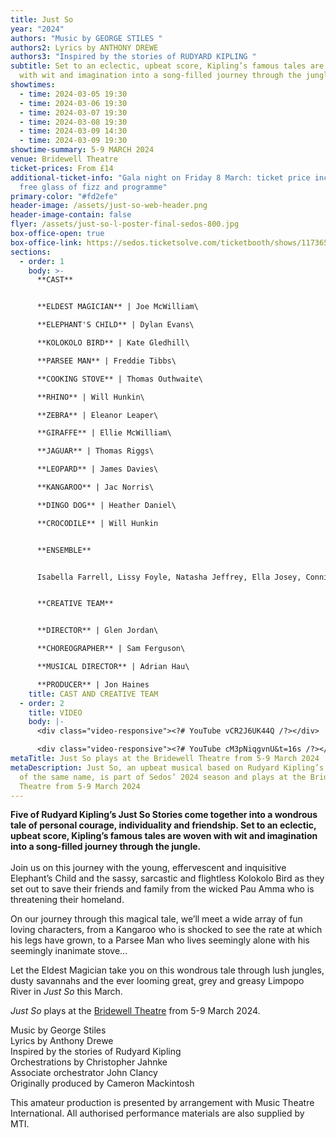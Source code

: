 ```yaml
---
title: Just So
year: "2024"
authors: "Music by GEORGE STILES "
authors2: Lyrics by ANTHONY DREWE
authors3: "Inspired by the stories of RUDYARD KIPLING "
subtitle: Set to an eclectic, upbeat score, Kipling’s famous tales are woven
  with wit and imagination into a song-filled journey through the jungle
showtimes:
  - time: 2024-03-05 19:30
  - time: 2024-03-06 19:30
  - time: 2024-03-07 19:30
  - time: 2024-03-08 19:30
  - time: 2024-03-09 14:30
  - time: 2024-03-09 19:30
showtime-summary: 5-9 MARCH 2024
venue: Bridewell Theatre
ticket-prices: From £14
additional-ticket-info: "Gala night on Friday 8 March: ticket price includes a
  free glass of fizz and programme"
primary-color: "#fd2efe"
header-image: /assets/just-so-web-header.png
header-image-contain: false
flyer: /assets/just-so-l-poster-final-sedos-800.jpg
box-office-open: true
box-office-link: https://sedos.ticketsolve.com/ticketbooth/shows/1173652423
sections:
  - order: 1
    body: >-
      **CAST**


      **ELDEST MAGICIAN** | Joe McWilliam\

      **ELEPHANT'S CHILD** | Dylan Evans\

      **KOLOKOLO BIRD** | Kate Gledhill\

      **PARSEE MAN** | Freddie Tibbs\

      **COOKING STOVE** | Thomas Outhwaite\

      **RHINO** | Will Hunkin\

      **ZEBRA** | Eleanor Leaper\

      **GIRAFFE** | Ellie McWilliam\

      **JAGUAR** | Thomas Riggs\

      **LEOPARD** | James Davies\

      **KANGAROO** | Jac Norris\

      **DINGO DOG** | Heather Daniel\

      **CROCODILE** | Will Hunkin


      **ENSEMBLE** 


      Isabella Farrell, Lissy Foyle, Natasha Jeffrey, Ella Josey, Connie McFarlane, Emma Miller, Eilish Mulvihill, Katy Robinson, François Vanhoutte and Sophie Wheale


      **CREATIVE TEAM**


      **DIRECTOR** | Glen Jordan\

      **CHOREOGRAPHER** | Sam Ferguson\

      **MUSICAL DIRECTOR** | Adrian Hau\

      **PRODUCER** | Jon Haines
    title: CAST AND CREATIVE TEAM
  - order: 2
    title: VIDEO
    body: |-
      <div class="video-responsive"><?# YouTube vCR2J6UK44Q /?></div>

      <div class="video-responsive"><?# YouTube cM3pNiqgvnU&t=16s /?></div>
metaTitle: Just So plays at the Bridewell Theatre from 5-9 March 2024
metaDescription: Just So, an upbeat musical based on Rudyard Kipling’s stories
  of the same name, is part of Sedos’ 2024 season and plays at the Bridewell
  Theatre from 5-9 March 2024
---
```

**Five of Rudyard Kipling’s Just So Stories come together into a wondrous tale of personal courage, individuality and friendship. Set to an eclectic, upbeat score, Kipling’s famous tales are woven with wit and imagination into a song-filled journey through the jungle.**\
\
Join us on this journey with the young, effervescent and inquisitive Elephant’s Child and the sassy, sarcastic and flightless Kolokolo Bird as they set out to save their friends and family from the wicked Pau Amma who is threatening their homeland.

On our journey through this magical tale, we’ll meet a wide array of fun loving characters, from a Kangaroo who is shocked to see the rate at which his legs have grown, to a Parsee Man who lives seemingly alone with his seemingly inanimate stove…

Let the Eldest Magician take you on this wondrous tale through lush jungles, dusty savannahs and the ever looming great, grey and greasy Limpopo River in *Just So* this March. 

*Just So* plays at the [Bridewell Theatre](https://www.sedos.co.uk/venues/bridewell) from 5-9 March 2024. 

Music by George Stiles\
Lyrics by Anthony Drewe\
Inspired by the stories of Rudyard Kipling\
Orchestrations by Christopher Jahnke\
Associate orchestrator John Clancy\
Originally produced by Cameron Mackintosh

This amateur production is presented by arrangement with Music Theatre International. All authorised performance materials are also supplied by MTI.